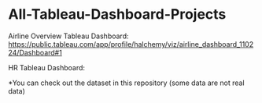 # All-Tableau-Dashboard-Projects

Airline Overview Tableau Dashboard: 
https://public.tableau.com/app/profile/halchemy/viz/airline_dashboard_110224/Dashboard#1

HR Tableau Dashboard:


*You can check out the dataset in this repository (some data are not real data)

